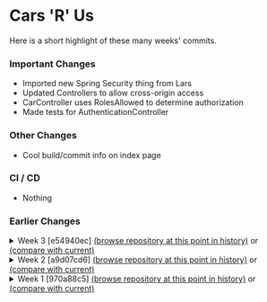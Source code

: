 # Cars 'R' Us

Here is a short highlight of these many weeks' commits.

### Important Changes
- Imported new Spring Security thing from Lars
- Updated Controllers to allow cross-origin access
- CarController uses RolesAllowed to determine authorization
- Made tests for AuthenticationController

### Other Changes
- Cool build/commit info on index page

### CI / CD
- Nothing

### Earlier Changes

<details>
<summary>
  Week 3 [e54940ec]
  <a href="https://github.com/simongredal/cars-r-us/tree/e54940ec">(browse repository at this point in history)</a>
  or <a href="https://github.com/simongredal/cars-r-us/compare/e54940ec...main">(compare with current)</a>
</summary>

### Important Changes
- Reworked the way Put requests works to be more intuitive
- A lot of empty tests have been added, because I didn't feel like actually writing them
- Added Swagger documentation when running in staging profile

### Other Changes
- Small changes to profiles and failing tests

### CI / CD
- Azure runs the staging profile for now, so it shows the index page and swagger documentation

</details>

<details>
  <summary>
    Week 2 [a9d07cd6]
    <a href="https://github.com/simongredal/cars-r-us/tree/a9d07cd6">(browse repository at this point in history)</a>
    or <a href="https://github.com/simongredal/cars-r-us/compare/a9d07cd6...main">(compare with current)</a>
  </summary>
  <article>

### Important Changes
- Car entity has received new attribute `bestDiscountPercentage`
- Created MVC layers for Car (API controller and service classes plus response and request DTOs)
- Created MVC layers for Member (API controller and service classes plus response and request DTOs)
- API controllers have been annotated with comments, indicating how access control is supposed to work later on
- Tests have been created for the Car service. One with Mockito mocking the repository layer and one with the repository
  layer using H2.
- Tests have been created for the Car controller, with H2 as the database for the repository layer.

### Other Changes
- Reformatted code and imports
- Replaced the generic `Client400xException` with more specific `CarNotFoundException` and `MemberNotFoundException`
- Changed the way `ValidationHandler` renders Exceptions
- Maven profiles have been created. They are set up to control the Spring Boot profile which makes
  switching between different `application.properties` files super easy

### Continuous Deployment
- Created a Dockerfile to build and run the application.
- Created a GitHub Action. This Action builds a Docker image from the Dockerfile, then the image is uploaded to my
  Docker Hub. My Azure App Service then downloads this image and deploys it. The reason for doing it this way instead
  of directly building a .jar and deploying it to an Azure App Service is because I'm stubborn and want to use Java 17,
  but this runtime is not yet supported directly by Azure App Services.

  </article>
</details>

<details>
  <summary>
    Week 1 [970a88c5]
    <a href="https://github.com/simongredal/cars-r-us/tree/970a88c5">(browse repository at this point in history)</a>
    or <a href="https://github.com/simongredal/cars-r-us/compare/970a88c5...main">(compare with current)</a>
  </summary>
  <article>

![image1.png](image1.png)

### Implemented Entity classes
with all attributes from domain model, and foreign keys
associations using @OneToMany and @ManyToOne

- [x] Member extends BaseUser
- [x] Car
- [x] Reservation
- [x] Rental

### Implemented Repository classes

most of these have only a few extra methods

- [x] MemberRepository
- [x] CarRepository
- [x] ReservationRepository
- [x] RentalRepository

### Implemented Repository Tests

below each class is listed the methods that have tests written

- [ ] MemberRepositoryTest
  - [x] count()
- [ ] CarRepositoryTest
  - [x] count()
- [ ] ReservationRepositoryTest
- [ ] RentalRepositoryTest

### CI / CD

Der er lavet en fil, .github/workflows/build-and-test.yaml, som aktiverer en github action Denne github action består
essentielt bare af at køre `./mvnw test`

  </article>
</details>

